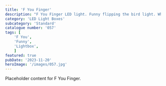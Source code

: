 ```yaml
---
title: 'F You Finger'
description: "F You Finger LED light. Funny flipping the bird light. Who doesn't like giving the middle finger."
category: 'LED Light Boxes'
subcategory: 'Standard'
catalogue number: '057'
tags: [
    'F You', 
    'Funny',
    'Lightbox', 
    ]
featured: true
pubDate: '2023-11-20'
heroImage: '/images/057.jpg'
---
```


Placeholder content for F You Finger.
